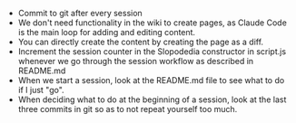 - Commit to git after every session
- We don't need functionality in the wiki to create pages, as Claude Code is the main loop for adding and editing content.
- You can directly create the content by creating the page as a diff.
- Increment the session counter in the Slopodedia constructor in script.js whenever we go through the session workflow as described in README.md
- When we start a session, look at the README.md file to see what to do if I just "go".
- When deciding what to do at the beginning of a session, look at the last three commits in git so as to not repeat yourself too much.